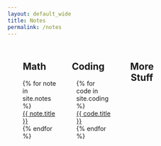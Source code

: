 ```yaml
---
layout: default_wide
title: Notes
permalink: /notes
---
```


<style>
* {
  box-sizing: border-box;
}


/* html{
    font-size: 100.0%;    
}  */

/* body{
      margin:  0 auto; 
      padding: 1em;
      color: #444; 
      font-family: Tahoma, Verdana,   Segoe, sans-serif;
      font-style: normal; 
      font-size: 1em;              
      max-width: 1200px; 
      background: #FFFFFF;
} */


/* Create three equal columns that floats next to each other */
.column {
  margin:  0 auto; 
  float: left;
  max-width: 30%;
  padding: 10px;  
  margin:  0 auto;   
}

/* Clear floats after the columns */
.row:after {
  content: "";
  display: table;
  clear: both;
}

h2 {text-align:center;}

li:not(:last-child) { 
   margin-bottom: 5px;  
}

/* div.box {border:1px solid #D3D3D3; margin:  10px auto;} */
div.box {margin:  10px auto;}

</style>

<DIV style="margin:0 auto; max-width: 1096px; ">
    <div class="row">
        <div class="column">    
            <DIV class="box">
                <h2>Math</h2>
                    <ul style="list-style-type:none;">
                        {% for note in site.notes %}
                            <li><a href="{{ note.url }}"> {{ note.title }}</a></li>
                        {% endfor %}
                    </ul>
            </DIV>
        </div>
        <div class="column">    
            <DIV class="box">
                <h2>Coding</h2>
                    <ul style="list-style-type:none;">
                        {% for code in site.coding %}
                            <li><a href="{{ code.url }}"> {{ code.title }}</a></li>
                        {% endfor %}
                    </ul>
            </DIV>
        </div>
        <div class="column">    
            <DIV class="box">
                <h2>More Stuff</h2>
            </DIV>
        </div>
    </div>
</DIV>